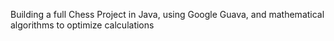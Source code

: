 Building a full Chess Project in Java, using Google Guava, and mathematical algorithms to optimize calculations
